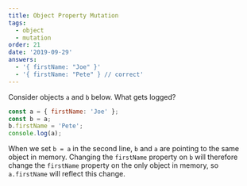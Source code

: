 ```yaml
---
title: Object Property Mutation
tags:
  - object
  - mutation
order: 21
date: '2019-09-29'
answers:
  - '{ firstName: "Joe" }'
  - '{ firstName: "Pete" } // correct'
---
```


Consider objects `a` and `b` below. What gets logged?

```javascript
const a = { firstName: 'Joe' };
const b = a;
b.firstName = 'Pete';
console.log(a);
```

<!-- explanation -->

When we set `b = a` in the second line, `b` and `a` are pointing to the same object in memory. Changing the `firstName` property on `b` will therefore change the `firstName` property on the only object in memory, so `a.firstName` will reflect this change.

